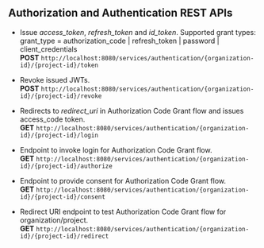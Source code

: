 ## Authorization and Authentication REST APIs

* Issue *access_token*, *refresh_token* and *id_token*.
  Supported grant types: grant_type = authorization_code | refresh_token | password | client_credentials  
  __POST__ ``http://localhost:8080/services/authentication/{organization-id}/{project-id}/token``

* Revoke issued JWTs.  
  __POST__ ``http://localhost:8080/services/authentication/{organization-id}/{project-id}/revoke``

* Redirects to *redirect_uri* in Authorization Code Grant flow and issues access_code token.  
  __GET__  ``http://localhost:8080/services/authentication/{organization-id}/{project-id}/login``

* Endpoint to invoke login for Authorization Code Grant flow.    
  __GET__ ``http://localhost:8080/services/authentication/{organization-id}/{project-id}/authorize``

* Endpoint to provide consent for Authorization Code Grant flow.   
  __GET__ ``http://localhost:8080/services/authentication/{organization-id}/{project-id}/consent``

* Redirect URI endpoint to test Authorization Code Grant flow for organization/project.   
  __GET__ ``http://localhost:8080/services/authentication/{organization-id}/{project-id}/redirect``
  